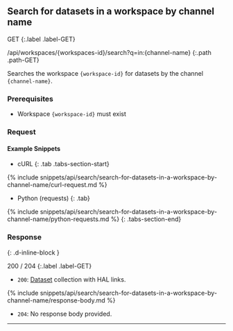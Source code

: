 ## Search for datasets in a workspace by channel name

GET
{:.label .label-GET}

/api/workspaces/{workspaces-id}/search?q=in:{channel-name}
{:.path .path-GET}

Searches the workspace `{workspace-id}` for datasets by the channel `{channel-name}`.

### Prerequisites
- Workspace `{workspace-id}` must exist

### Request
#### Example Snippets
- cURL
{: .tab .tabs-section-start}

{% include snippets/api/search/search-for-datasets-in-a-workspace-by-channel-name/curl-request.md %}

- Python (requests)
{: .tab}

{% include snippets/api/search/search-for-datasets-in-a-workspace-by-channel-name/python-requests.md %}
{: .tabs-section-end}

### Response
{: .d-inline-block }

200 / 204
{:.label .label-GET}

- `200`: [Dataset](datasets#dataset) collection with HAL links.

{% include snippets/api/search/search-for-datasets-in-a-workspace-by-channel-name/response-body.md %}

- `204`: No response body provided.

---
